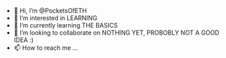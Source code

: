 - 👋 Hi, I’m @PocketsOfETH
- 👀 I’m interested in LEARNING
- 🌱 I’m currently learning THE BASICS
- 💞️ I’m looking to collaborate on NOTHING YET, PROBOBLY NOT A GOOD IDEA :)
- 📫 How to reach me ...

<!---
PocketsOfETH/PocketsOfETH is a ✨ special ✨ repository because its `README.md` (this file) appears on your GitHub profile.
You can click the Preview link to take a look at your changes.
--->

